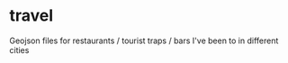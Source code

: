travel
======

Geojson files for restaurants / tourist traps / bars I've been to in different cities

